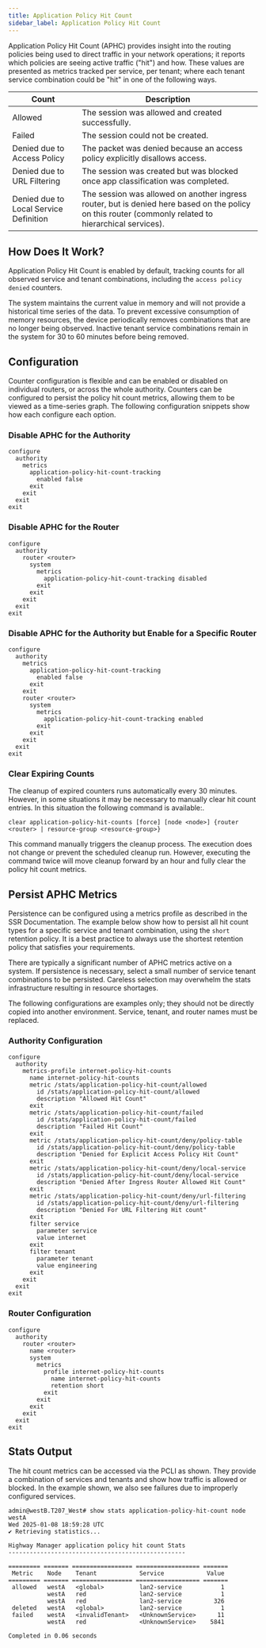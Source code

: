 ```yaml
---
title: Application Policy Hit Count
sidebar_label: Application Policy Hit Count
---
```


Application Policy Hit Count (APHC) provides insight into the routing policies being used to direct traffic in your network operations; it reports which policies are seeing active traffic ("hit") and how. These values are presented as metrics tracked per service, per tenant; where each tenant service combination could be "hit" in one of the following ways.

| Count  | Description |
| ---- | ----------- |
| Allowed | The session was allowed and created successfully. |
| Failed | The session could not be created. |
| Denied due to Access Policy | The packet was denied because an access policy explicitly disallows access. |
| Denied due to URL Filtering | The session was created but was blocked once app classification was completed. |
| Denied due to Local Service Definition | The session was allowed on another ingress router, but is denied here based on the policy on this router (commonly related to hierarchical services). |

## How Does It Work?

Application Policy Hit Count is enabled by default, tracking counts for all observed service and tenant combinations, including the `access policy denied` counters.

The system maintains the current value in memory and will not provide a historical time series of the data. To prevent excessive consumption of memory resources, the device periodically removes combinations that are no longer being observed. Inactive tenant service combinations remain in the system for 30 to 60 minutes before being removed.

## Configuration

Counter configuration is flexible and can be enabled or disabled on individual routers, or across the whole authority. Counters can be configured to persist the policy hit count metrics, allowing them to be viewed as a time-series graph. The following configuration snippets show how each configure each option. 

### Disable APHC for the Authority

```
configure
  authority
    metrics
      application-policy-hit-count-tracking
        enabled false
      exit
    exit
  exit
exit
```

### Disable APHC for the Router

```
configure
  authority
    router <router>
      system
        metrics
          application-policy-hit-count-tracking disabled
        exit
      exit
    exit
  exit
exit
```

### Disable APHC for the Authority but Enable for a Specific Router

```
configure
  authority
    metrics
      application-policy-hit-count-tracking
        enabled false
      exit
    exit
    router <router>
      system
        metrics
          application-policy-hit-count-tracking enabled
        exit
      exit
    exit
  exit
exit
```

### Clear Expiring Counts

The cleanup of expired counters runs automatically every 30 minutes. However, in some situations it may be necessary to manually clear hit count entries. In this situation the following command is available:.

`clear application-policy-hit-counts [force] [node <node>] {router <router> | resource-group <resource-group>}`

This command manually triggers the cleanup process. The execution does not change or prevent the scheduled cleanup run. However, executing the command twice will move cleanup forward by an hour and fully clear the policy hit count metrics.

## Persist APHC Metrics

Persistence can be configured using a metrics profile as described in the SSR Documentation. The example below show how to persist all hit count types for a specific service and tenant combination, using the `short` retention policy. It is a best practice to always use the shortest retention policy that satisfies your requirements.

There are typically a significant number of APHC metrics active on a system. If persistence is necessary, select a small number of service tenant combinations to be persisted. Careless selection may overwhelm the stats infrastructure resulting in resource shortages.

The following configurations are examples only; they should not be directly copied into another environment. Service, tenant, and router names must be replaced.

### Authority Configuration

```
configure
  authority
    metrics-profile internet-policy-hit-counts
      name internet-policy-hit-counts
      metric /stats/application-policy-hit-count/allowed
        id /stats/application-policy-hit-count/allowed
        description "Allowed Hit Count"
      exit
      metric /stats/application-policy-hit-count/failed
        id /stats/application-policy-hit-count/failed
        description "Failed Hit Count"
      exit
      metric /stats/application-policy-hit-count/deny/policy-table
        id /stats/application-policy-hit-count/deny/policy-table
        description "Denied for Explicit Access Policy Hit Count"
      exit
      metric /stats/application-policy-hit-count/deny/local-service
        id /stats/application-policy-hit-count/deny/local-service
        description "Denied After Ingress Router Allowed Hit Count"
      exit
      metric /stats/application-policy-hit-count/deny/url-filtering
        id /stats/application-policy-hit-count/deny/url-filtering
        description "Denied For URL Filtering Hit count"
      exit
      filter service
        parameter service
        value internet
      exit
      filter tenant
        parameter tenant
        value engineering
      exit
    exit
  exit
exit
```


### Router Configuration

```
configure
  authority
    router <router>
      name <router>
      system
        metrics
          profile internet-policy-hit-counts
            name internet-policy-hit-counts
            retention short
          exit
        exit
      exit
    exit
  exit
exit
```

## Stats Output

The hit count metrics can be accessed via the PCLI as shown. They provide a combination of services and tenants and show how traffic is allowed or blocked. In the example shown, we also see failures due to improperly configured services.

```
admin@westB.T207_West# show stats application-policy-hit-count node westA
Wed 2025-01-08 18:59:28 UTC
✔ Retrieving statistics...

Highway Manager application policy hit count Stats
--------------------------------------------------

========= ======= ================= ================== =======
 Metric    Node    Tenant            Service            Value
========= ======= ================= ================== =======
 allowed   westA   <global>          lan2-service           1
           westA   red               lan2-service           1
           westA   red               lan2-service         326
 deleted   westA   <global>          lan2-service           1
 failed    westA   <invalidTenant>   <UnknownService>      11
           westA   red               <UnknownService>    5841

Completed in 0.06 seconds
```
